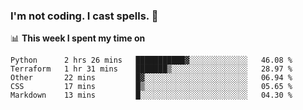 ### I'm not coding. I cast spells. 🎩

📊 **This week I spent my time on**
<!--START_SECTION:waka-->
```text
Python      2 hrs 26 mins   ███████████▓░░░░░░░░░░░░░   46.08 % 
Terraform   1 hr 31 mins    ███████▒░░░░░░░░░░░░░░░░░   28.97 % 
Other       22 mins         █▓░░░░░░░░░░░░░░░░░░░░░░░   06.94 % 
CSS         17 mins         █▒░░░░░░░░░░░░░░░░░░░░░░░   05.65 % 
Markdown    13 mins         █░░░░░░░░░░░░░░░░░░░░░░░░   04.30 % 
```
<!--END_SECTION:waka-->
